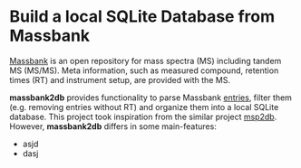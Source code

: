 # Build a local SQLite Database from Massbank

[Massbank](https://github.com/MassBank/MassBank-data) is an open repository for mass spectra (MS) including tandem MS (MS/MS). Meta information, such as measured compound, retention times (RT) and instrument setup, are provided with the MS. 

**massbank2db** provides functionality to parse Massbank [entries](https://github.com/MassBank/MassBank-data/blob/main/CASMI_2016/SM800003.txt), filter them (e.g. removing entries without RT) and organize them into a local SQLite database. This project took inspiration from the similar project [msp2db](https://github.com/computational-metabolomics/msp2db). However, **massbank2db** differs in some main-features:
- asjd
- dasj

